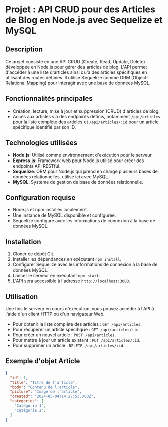 # Projet : API CRUD pour des Articles de Blog en Node.js avec Sequelize et MySQL

## Description
Ce projet consiste en une API CRUD (Create, Read, Update, Delete) développée en Node.js pour gérer des articles de blog. L'API permet d'accéder à une liste d'articles ainsi qu'à des articles spécifiques en utilisant des routes définies. Il utilise Sequelize comme ORM (Object-Relational Mapping) pour interagir avec une base de données MySQL.

## Fonctionnalités principales
- Création, lecture, mise à jour et suppression (CRUD) d'articles de blog.
- Accès aux articles via des endpoints définis, notamment `/api/articles` pour la liste complète des articles et `/api/articles/:id` pour un article spécifique identifié par son ID.

## Technologies utilisées
- **Node.js**: Utilisé comme environnement d'exécution pour le serveur.
- **Express.js**: Framework web pour Node.js utilisé pour créer des endpoints API RESTful.
- **Sequelize**: ORM pour Node.js qui prend en charge plusieurs bases de données relationnelles, utilisé ici avec MySQL.
- **MySQL**: Système de gestion de base de données relationnelle.

## Configuration requise
- Node.js et npm installés localement.
- Une instance de MySQL disponible et configurée.
- Sequelize configuré avec les informations de connexion à la base de données MySQL.

## Installation
1. Cloner ce dépôt Git.
2. Installer les dépendances en exécutant `npm install`.
3. Configurer Sequelize avec les informations de connexion à la base de données MySQL.
4. Lancer le serveur en exécutant `npm start`.
5. L'API sera accessible à l'adresse `http://localhost:3000`.

## Utilisation
Une fois le serveur en cours d'exécution, vous pouvez accéder à l'API à l'aide d'un client HTTP ou d'un navigateur Web.
- Pour obtenir la liste complète des articles : `GET /api/articles`.
- Pour récupérer un article spécifique : `GET /api/articles/:id`.
- Pour créer un nouvel article : `POST /api/articles`.
- Pour mettre à jour un article existant : `PUT /api/articles/:id`.
- Pour supprimer un article : `DELETE /api/articles/:id`.

## Exemple d'objet Article
```json
{
  "id": 1,
  "title": "Titre de l'article",
  "body": "Contenu de l'article",
  "picture": "Image de l'article",
  "created": "2024-03-04T14:27:53.000Z",
  "categories": [
    "Catégorie 1",
    "Catégorie 2",
  ]
}

